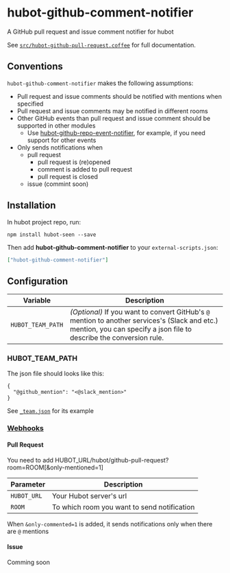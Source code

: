 # hubot-github-comment-notifier

A GitHub pull request and issue comment notifier for hubot

See [`src/hubot-github-pull-request.coffee`](src/github-pull-request.coffee) for full documentation.

## Conventions

`hubot-github-comment-notifier` makes the following assumptions:

- Pull request and issue comments should be notified with mentions when specified
- Pull request and issue comments may be notified in different rooms
- Other GitHub events than pull request and issue comment should be supported in other modules
  - Use [hubot-github-repo-event-notifier](https://github.com/hubot-scripts/hubot-github-repo-event-notifier), for example, if you need support for other events
- Only sends notifications when
  - pull request
    - pull request is (re)opened
    - comment is added to pull request
    - pull request is closed
  - issue (commint soon)

## Installation

In hubot project repo, run:

`npm install hubot-seen --save`

Then add **hubot-github-comment-notifier** to your `external-scripts.json`:

```json
["hubot-github-comment-notifier"]
```

## Configuration

| Variable | Description |
| -------- | ----------- |
| `HUBOT_TEAM_PATH` | *(Optional)* If you want to convert GitHub's `@` mention to another services's (Slack and etc.) mention, you can specify a json file to describe the conversion rule. |

### HUBOT_TEAM_PATH

The json file should looks like this:

```
{
  "@github_mention": "<@slack_mention>"
}
```

See [`_team.json`](_team.json) for its example

### [Webhooks](https://developer.github.com/webhooks/)

#### Pull Request

You need to add HUBOT_URL/hubot/github-pull-request?room=ROOM[&only-mentioned=1]

| Parameter | Description |
| -------- | ----------- |
| `HUBOT_URL` | Your Hubot server's url |
| `ROOM` | To which room you want to send notification |

When `&only-commented=1` is added, it sends notifications only when there are `@` mentions

#### Issue

Comming soon